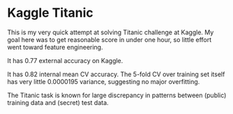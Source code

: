 Kaggle Titanic
==============

This is my very quick attempt at solving Titanic challenge at Kaggle.
My goal here was to get reasonable score in under one hour,
so little effort went toward feature engineering.

It has 0.77 external accuracy on Kaggle.

It has 0.82 internal mean CV accuracy.
The 5-fold CV over training set itself has very little 0.0000195 variance,
suggesting no major overfitting.

The Titanic task is known for large discrepancy in patterns between (public) training data and (secret) test data.
